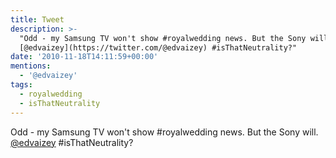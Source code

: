 ```yaml
---
title: Tweet
description: >-
  "Odd - my Samsung TV won't show #royalwedding news. But the Sony will.
  [@edvaizey](https://twitter.com/@edvaizey) #isThatNeutrality?"
date: '2010-11-18T14:11:59+00:00'
mentions:
  - '@edvaizey'
tags:
  - royalwedding
  - isThatNeutrality
---
```

Odd - my Samsung TV won't show #royalwedding news. But the Sony will. [@edvaizey](https://twitter.com/@edvaizey) #isThatNeutrality?
